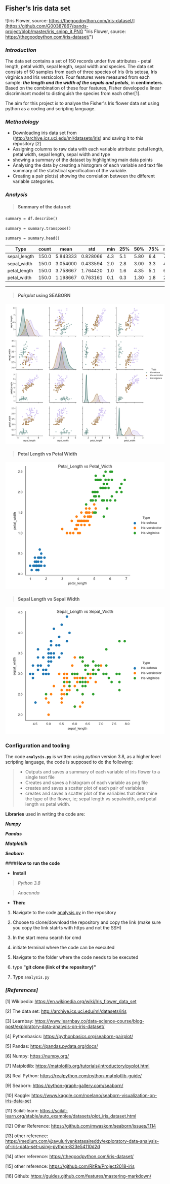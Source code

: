 
## Fisher’s Iris data set
![Iris Flower, source: https://thegoodpython.com/iris-dataset/](https://github.com/G00387867/pands-project/blob/master/iris_snipp_it.PNG "Iris Flower, source: https://thegoodpython.com/iris-dataset/")

### _Introduction_

The data set contains a set of 150 records under five attributes - petal length, petal width, sepal length, sepal width and species.
The data set consists of 50 samples from each of three species of Iris (Iris setosa, Iris virginica and Iris versicolor). Four features were measured from each sample: **_the length and the width of the sepals and petals_**, in **centimeters**. Based on the combination of these four features, Fisher developed a linear discriminant model to distinguish the species from each other[1].

The aim for this project is to analyse the Fisher's Iris flower data set using python as a coding and scripting language.

### _Methodology_

* Downloading iris data set from (http://archive.ics.uci.edu/ml/datasets/iris) and saving it to this repository [2]
* Assigning columns to raw data with each variable attribute: petal length, petal width, sepal length, sepal width and type
* showing a summary of the dataset by highlighting main data points
* Analysing the data by creating a histogram of each variable and text file summary of the statistical specification of the variable.
* Creating a pair plot(s) showing the correlation between the different variable categories.


### _Analysis_

>#### Summary of the data set
`summary = df.describe()`

`summary = summary.transpose()`

`summary = summary.head()`


 |    Type      |count | mean      |      std|  min | 25%   |50% | 75%   |max|
 |------------| --------| --------| -----------|-----|------|----|-----|-----|
| sepal_length |  150.0|  5.843333 | 0.828066 | 4.3|  5.1 | 5.80 | 6.4|  7.9|
| sepal_width |   150.0 | 3.054000 | 0.433594 | 2.0 | 2.8 | 3.00 | 3.3 | 4.4|
| petal_length |  150.0 | 3.758667 | 1.764420 | 1.0|  1.6 | 4.35 | 5.1 | 6.9|
|petal_width |   150.0 | 1.198667 | 0.763161 | 0.1 | 0.3 | 1.30 | 1.8 | 2.5|
--------------------------------

>#### _Pairplot_ using SEABORN

![Pairplot](https://github.com/G00387867/pands-project/blob/master/Pairplot.png "Pairplot")

>#### Petal Length vs Petal Width

![Petal Length vs Petal Width](https://github.com/G00387867/pands-project/blob/master/Petal_Length_vs_Petal_width.png "Petal length vs Petal width")

>#### Sepal Length vs Sepal Width

![Sepal Length vs Sepal Width](https://github.com/G00387867/pands-project/blob/master/Sepal_Length_vs_Sepal_width.png "Sepal Length vs Sepal Width")

### Configuration and tooling

The code **`analysis.py`** is written using *python* version 3.8, as a higher level scripting language, the code is supposed to do the following:
>* Outputs and saves a summary of each variable of iris flower to a single text file 
>* Creates and saves a histogram of each variable as png file
>* creates and saves a scatter plot of each pair of variables
>* creates and saves a scatter plot of the variables that determine the type of the flower, ie; sepal length vs sepalwidth, and petal length vs petal width.

**Libraries** used in writing the code are:

*__Numpy__* 

*__Pandas__*

*__Matplotlib__*

*__Seaborn__*


####**How to run the code**


- **Install**

>_Python 3.8_

> _Anaconda_

- **Then:**


1. Navigate to the code [analysis.py](https://github.com/G00387867/pands-project/blob/master/analysis.py) in the repository

2. Choose to clone/download the repository and copy the link (make sure you copy the link statrts with https and not the SSH)

3. In the start menu search for cmd

4. initiate terminal where the code can be executed 

5. Navigate to the folder where the code needs to be executed

6. type **"git clone (link of the repository)"**

7. Type `analysis.py` 







### _[References]_
 
[1] Wikipedia: https://en.wikipedia.org/wiki/Iris_flower_data_set

[2] The data set: http://archive.ics.uci.edu/ml/datasets/iris

[3] Learnbay: https://www.learnbay.co/data-science-course/blog-post/exploratory-data-analysis-on-iris-dataset/

[4] Pythonbasics: https://pythonbasics.org/seaborn-pairplot/

[5] Pandas: https://pandas.pydata.org/docs/

[6] Numpy: https://numpy.org/

[7] Matplotlib: https://matplotlib.org/tutorials/introductory/pyplot.html

[8] Real Python: https://realpython.com/python-matplotlib-guide/

[9] Seaborn: https://python-graph-gallery.com/seaborn/

[10] Kaggle: https://www.kaggle.com/noelano/seaborn-visualization-on-iris-data-set

[11] Scikit-learn: https://scikit-learn.org/stable/auto_examples/datasets/plot_iris_dataset.html

[12] Other Reference: https://github.com/mwaskom/seaborn/issues/1114

[13] other reference: https://medium.com/@avulurivenkatasaireddy/exploratory-data-analysis-of-iris-data-set-using-python-823e54110d2d

[14] other reference: https://thegoodpython.com/iris-dataset/

[15] other reference: https://github.com/RitRa/Project2018-iris

[16] Github: https://guides.github.com/features/mastering-markdown/

